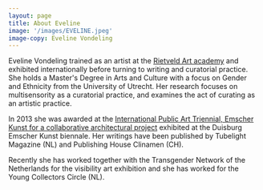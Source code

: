 ```yaml
---
layout: page
title: About Eveline
image: '/images/EVELINE.jpeg'
image-copy: Eveline Vondeling
---
```


Eveline Vondeling trained as an artist at the [Rietveld Art academy](https://rietveldacademie.nl/) and exhibited internationally before turning to writing and curatorial practice. She holds a Master's Degree in Arts and Culture with a focus on Gender and Ethnicity from the University of Utrecht. Her research focuses on multisensority as a curatorial practice, and examines the act of curating as an artistic practice.

In 2013 she was awarded at the [International Public Art Triennial, Emscher Kunst for a collaborative architectural project](https://detlefsnotizblog.blogspot.com/2013/07/emscherkunst2013-europaisches.html) exhibited at the Duisburg Emscher Kunst biennale. Her writings have been published by Tubelight Magazine (NL) and Publishing House Clinamen (CH).

Recently she has worked together with the Transgender Network of the Netherlands for the visibility art exhibition and she has worked for the Young Collectors Circle (NL). 
